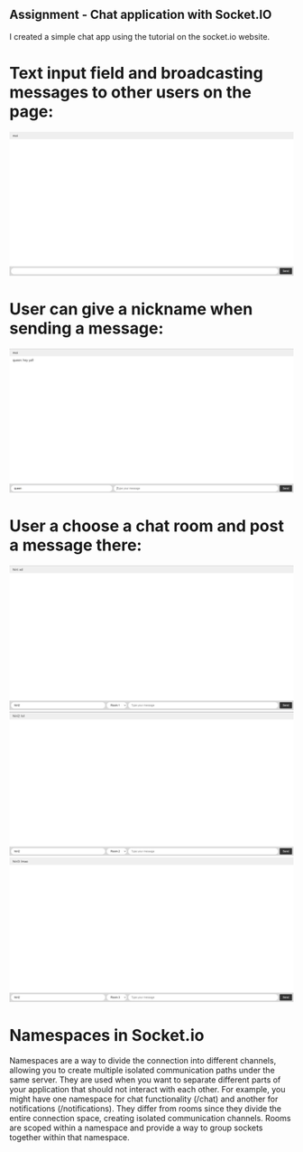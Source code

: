 ## Assignment - Chat application with Socket.IO

I created a simple chat app using the tutorial on the socket.io website.

# Text input field and broadcasting messages to other users on the page:

![Project Screenshot](./pics/1.png)

# User can give a nickname when sending a message:

![Project Screenshot](./pics/2.png)

# User a choose a chat room and post a message there:

![Project Screenshot](./pics/3.png)
![Project Screenshot](./pics/4.png)
![Project Screenshot](./pics/5.png)

# Namespaces in Socket.io

Namespaces are a way to divide the connection into different channels, allowing you to create multiple isolated communication paths under the same server. They are used when you want to separate different parts of your application that should not interact with each other. For example, you might have one namespace for chat functionality (/chat) and another for notifications (/notifications). They differ from rooms since they divide the entire connection space, creating isolated communication channels. Rooms are scoped within a namespace and provide a way to group sockets together within that namespace.
